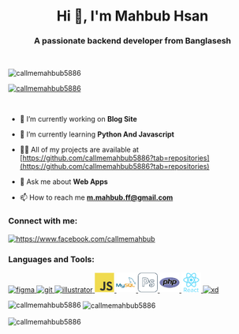 <h1 align="center">Hi 👋, I'm Mahbub Hsan</h1>
<h3 align="center">A passionate backend developer from Banglasesh</h3>

<img src="https://camo.githubusercontent.com/4d9f5ecceb711eec6e2018f38a5677dc657c9738d4a65ba3b928c41c0a45b439/68747470733a2f2f6d69726f2e6d656469756d2e636f6d2f6d61782f313336302f302a37513379765349765f7430696f4a2d5a2e676966" style="width: : 100%" alt="">

<p align="left"> <img src="https://komarev.com/ghpvc/?username=callmemahbub5886&label=Profile%20views&color=0e75b6&style=flat" alt="callmemahbub5886" /> </p>

<p align="left"> <a href="https://github.com/ryo-ma/github-profile-trophy"><img src="https://github-profile-trophy.vercel.app/?username=callmemahbub5886" alt="callmemahbub5886" /></a> </p>

<p align="left"> <a href="https://twitter.com/" target="blank"><img src="https://img.shields.io/twitter/follow/?logo=twitter&style=for-the-badge" alt="" /></a> </p>

- 🔭 I’m currently working on **Blog Site**

- 🌱 I’m currently learning **Python And Javascript**

- 👨‍💻 All of my projects are available at [https://github.com/callmemahbub5886?tab=repositories](https://github.com/callmemahbub5886?tab=repositories)

- 💬 Ask me about **Web Apps**

- 📫 How to reach me **m.mahbub.ff@gmail.com**

<h3 align="left">Connect with me:</h3>
<p align="left">
<a href="https://fb.com/https://www.facebook.com/callmemahbub" target="blank"><img align="center" src="https://raw.githubusercontent.com/rahuldkjain/github-profile-readme-generator/master/src/images/icons/Social/facebook.svg" alt="https://www.facebook.com/callmemahbub" height="30" width="40" /></a>
</p>

<h3 align="left">Languages and Tools:</h3>
<p align="left"> <a href="https://www.figma.com/" target="_blank" rel="noreferrer"> <img src="https://www.vectorlogo.zone/logos/figma/figma-icon.svg" alt="figma" width="40" height="40"/> </a> <a href="https://git-scm.com/" target="_blank" rel="noreferrer"> <img src="https://www.vectorlogo.zone/logos/git-scm/git-scm-icon.svg" alt="git" width="40" height="40"/> </a> <a href="https://www.adobe.com/in/products/illustrator.html" target="_blank" rel="noreferrer"> <img src="https://www.vectorlogo.zone/logos/adobe_illustrator/adobe_illustrator-icon.svg" alt="illustrator" width="40" height="40"/> </a> <a href="https://developer.mozilla.org/en-US/docs/Web/JavaScript" target="_blank" rel="noreferrer"> <img src="https://raw.githubusercontent.com/devicons/devicon/master/icons/javascript/javascript-original.svg" alt="javascript" width="40" height="40"/> </a> <a href="https://www.mysql.com/" target="_blank" rel="noreferrer"> <img src="https://raw.githubusercontent.com/devicons/devicon/master/icons/mysql/mysql-original-wordmark.svg" alt="mysql" width="40" height="40"/> </a> <a href="https://www.photoshop.com/en" target="_blank" rel="noreferrer"> <img src="https://raw.githubusercontent.com/devicons/devicon/master/icons/photoshop/photoshop-line.svg" alt="photoshop" width="40" height="40"/> </a> <a href="https://www.php.net" target="_blank" rel="noreferrer"> <img src="https://raw.githubusercontent.com/devicons/devicon/master/icons/php/php-original.svg" alt="php" width="40" height="40"/> </a> <a href="https://reactjs.org/" target="_blank" rel="noreferrer"> <img src="https://raw.githubusercontent.com/devicons/devicon/master/icons/react/react-original-wordmark.svg" alt="react" width="40" height="40"/> </a> <a href="https://www.adobe.com/products/xd.html" target="_blank" rel="noreferrer"> <img src="https://cdn.worldvectorlogo.com/logos/adobe-xd.svg" alt="xd" width="40" height="40"/> </a> </p>

<p><img align="left" src="https://github-readme-stats.vercel.app/api/top-langs?username=callmemahbub5886&show_icons=true&locale=en&layout=compact" alt="callmemahbub5886" /></p>

<p>&nbsp;<img align="center" src="https://github-readme-stats.vercel.app/api?username=callmemahbub5886&show_icons=true&locale=en" alt="callmemahbub5886" /></p>

<p><img align="center" src="https://github-readme-streak-stats.herokuapp.com/?user=callmemahbub5886&" alt="callmemahbub5886" /></p>
